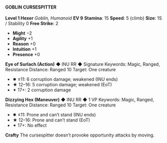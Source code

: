 #### GOBLIN CURSESPITTER

**Level 1 Hexer**
*Goblin, Humanoid*
**EV 9**
**Stamina**: 15
**Speed**: 5 (climb)
**Size**: 1S / Stability 0
**Free Strike**: 2

- **Might** −2
- **Agility** +1
- **Reason** +0
- **Intuition** +1
- **Presence** +0

**Eye of Surlach (Action)** ◆ INU RR ◆ Signature
Keywords: Magic, Ranged, Resistance
Distance: Ranged 10
Target: One creature

- ✸ ≤11: 6 corruption damage; weakened (INU ends)
- ★ 12–16: 5 corruption damage; weakened (EoT)
- ✦ 17+: 2 corruption damage

**Dizzying Hex (Maneuver)** ◆ INU RR ◆ 1 VP
Keywords: Magic, Ranged, Resistance
Distance: Ranged 10
Target: One creature

- ✸ ≤11: Prone and can’t stand (INU ends)
- ★ 12–16: Prone and can’t stand (EoT)
- ✦ 17+: No effect

**Crafty**
The cursespitter doesn’t provoke opportunity attacks by moving.
